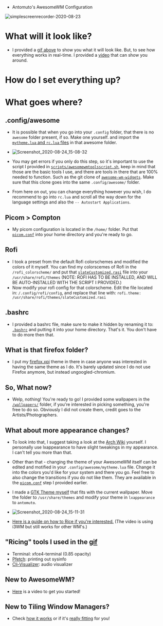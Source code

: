  - Antomuto's AwesomeWM Configuration

![simplescreenrecorder-2020-08-23](https://user-images.githubusercontent.com/56132390/90978991-09a35700-e552-11ea-9a07-3266a21396d5.gif)

# What will it look like?

- I provided a [gif above](https://user-images.githubusercontent.com/56132390/90978991-09a35700-e552-11ea-9a07-3266a21396d5.gif) to show you what it will look like. But, to see how everything works in real-time. I provided a [video](https://github.com/antomuto4/My-AwesomeWM/blob/master/videos/simplescreenrecorder-2020-08-24_14.52.57.mp4) that can show you around.

# How do I set everything up?

# What goes where?

## .config/awesome
- It is possible that when you go into your `.config` folder, that there is no `awesome` folder present, if so. Make one yourself. and import the [`mytheme.lua` and `rc.lua` files](https://github.com/antomuto4/My-AwesomeWM/tree/master/config/awesome) in that awesome folder.


- ![Screenshot_2020-08-24_15-08-32](https://user-images.githubusercontent.com/56132390/91048272-b7c70380-e61b-11ea-9c0e-a2a016312882.png)


- You may get errors if you only do this step, so it's important to use the script I provided in [`scripts/awesomewmtoolsscript.sh`](https://github.com/antomuto4/My-AwesomeWM/blob/master/scripts/awesomewmtoolsscript.sh), keep in mind that those are the basic tools I use, and there are tools in there that are 100% needed to function. Such as the git clone of [`awesome-wm-widgets`](https://github.com/streetturtle/awesome-wm-widgets). Make sure that this clone goes into the same `.config/awesome/` folder.

- From here on out, you can change everything however you wish, I do recommend to go into `rc.lua` and scroll all the way down for the language settings and also the `-- Autostart Applications`. 

## Picom > Compton

- My picom configuration is located in the `/home/` folder. Put that [`picom.conf`](https://github.com/antomuto4/My-AwesomeWM/blob/master/home/picom.conf) into your home directory and you're ready to go.

## Rofi

- I took a preset from the default Rofi colorschemes and modified the colors of it myself. You can find my colorscemes of Rofi in the `/rofi_colorscheme/` and put that [`slateCustomized.rasi`](https://github.com/antomuto4/My-AwesomeWM/blob/master/rofi_colorscheme/slateCustomized.rasi) file into your `/usr/share/rofi/themes` (NOTE: ROFI HAS TO BE INSTALLED, AND WILL BE AUTO-INSTALLED WITH THE SCRIPT I PROVIDED.)
- Now modify your rofi config for that colorscheme. Edit the file located in: `/.config/rofi/config`, and replace that line with:
`rofi.theme: /usr/share/rofi/themes/slateCustomized.rasi`

## .bashrc

- I provided a bashrc file, make sure to make it hidden by renaming it to: [`.bashrc`](https://github.com/antomuto4/My-AwesomeWM/blob/master/bashrc) and putting it into your home directory. That's it. You don't have to do more then that.

## What is that firefox folder?

- I put my [firefox.xpi](https://github.com/antomuto4/My-AwesomeWM/blob/master/firefox/firefoxtheme.xpi) theme in there in case anyone was interested in having the same theme as I do. It's barely updated since I do not use Firefox anymore, but instead ungoogled-chromium.

## So, What now?

- Welp, nothing! You're ready to go! I provided some wallpapers in the [`/wallpapers/`](https://github.com/antomuto4/My-AwesomeWM/tree/master/wallpapers) folder, if you're interested in picking something, you're free to do so. Obviously I did not create them, credit goes to the Artists/Photographers.

## What about more appearance changes?

- To look into that, I suggest taking a look at the [Arch Wiki](https://wiki.archlinux.org/index.php/General_recommendations#Appearance) yourself. I personally use lxappearance to have slight tweakings in my appearance. I can't tell you more than that.

- Other than that - changing the theme of your AwesomeWM itself can be edited and motified in your `.config/awesome/mytheme.lua` file. Change it into the colors you'd like for your system and there you go. Feel free to also change the transitions if you do not like them. They are available in the [`picom.conf`](https://github.com/antomuto4/My-AwesomeWM#picom--compton) step I provided earlier.

- I made a [GTK Theme myself](https://github.com/antomuto4/My-AwesomeWM/tree/master/gtk_themes/antomuto) that fits with the current wallpaper. Move the folder to `/usr/share/themes` and modify your theme in `lxappearance` to `antomuto`.

- ![Screenshot_2020-08-24_15-11-31](https://user-images.githubusercontent.com/56132390/91048545-1ee4b800-e61c-11ea-8e71-672566739187.png)


- [Here is a guide on how to Rice if you're interested.](https://youtu.be/ARKIwOlazKI) (The video is using i3WM but still works for other WM's.)

## "Ricing" tools I used in the [gif](https://user-images.githubusercontent.com/56132390/90978991-09a35700-e552-11ea-9a07-3266a21396d5.gif)

- Terminal: xfce4-terminal (0.85 opacity)
- [Pfetch](https://aur.archlinux.org/packages/pfetch-git/): printing out sysinfo
- [Cli-Visualizer](https://aur.archlinux.org/packages/cli-visualizer/): audio visualizer

## New to AwesomeWM?

- [Here](https://youtu.be/qKtit_B7Keo) is a video to get you started!

## New to Tiling Window Managers?
- Check [how it works](https://youtu.be/qKtit_B7Keo) or if it's [really fitting](https://youtu.be/5n_rl9jWUMo) for you!
